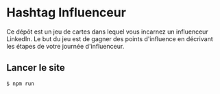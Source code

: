 Hashtag Influenceur
===================

Ce dépôt est un jeu de cartes dans lequel vous incarnez un influenceur LinkedIn.
Le but du jeu est de gagner des points d'influence en décrivant les étapes de votre
journée d'influenceur.


Lancer le site
--------------


    $ npm run
